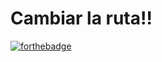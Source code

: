 # Cambiar la ruta!!
[![forthebadge](https://forthebadge.com/images/badges/uses-html.svg)](https://forthebadge.com)
